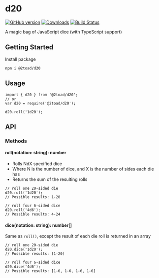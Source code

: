 # d20

[![GitHub version](https://badge.fury.io/gh/2Toad%2Fd20.svg)](https://badge.fury.io/gh/2Toad%2Fd20)
[![Downloads](https://img.shields.io/npm/dm/@2toad/d20.svg)](https://www.npmjs.com/package/@2toad/d20)
[![Build Status](https://travis-ci.org/2Toad/d20.svg?branch=master)](https://travis-ci.org/2Toad/d20)

A magic bag of JavaScript dice (with TypeScript support)

## Getting Started

Install package

```
npm i @2toad/d20
```

## Usage

```
import { d20 } from '@2toad/d20';
// or
var d20 = require('@2toad/d20');

d20.roll('1d20');
```

## API

### Methods

#### roll(notation: string): number
- Rolls NdX specified dice
- Where N is the number of dice, and X is the number of sides each die has
- Returns the sum of the resulting rolls

```
// roll one 20-sided die
d20.roll('1d20');
// Possible results: 1-20

// roll four 6-sided dice
d20.roll('4d6');
// Possible results: 4-24
```

#### dice(notation: string): number[]
Same as `roll()`, except the result of each die roll is returned in an array

```
// roll one 20-sided die
d20.dice('1d20');
// Possible results: [1-20]

// roll four 6-sided dice
d20.dice('4d6');
// Possible results: [1-6, 1-6, 1-6, 1-6]
```
